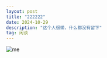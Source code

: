 ```yaml
---
layout: post
title: "222222"
date: 2024-10-29
description: "这个人很懒，什么都没有留下"
tag: 闲谈
---   
```

![me](https://github.com/user-attachments/assets/ffba19bb-9256-40aa-bbf2-35e174d67075)
